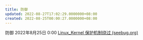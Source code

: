 ```yaml
---
title: 防御
updated: 2022-08-27T17:02:29.0000000+08:00
created: 2022-08-25T00:00:27.0000000+08:00
---
```


防御
2022年8月25日
0:00
[Linux_Kernel 保护机制绕过 (seebug.org)](https://paper.seebug.org/1865/)
